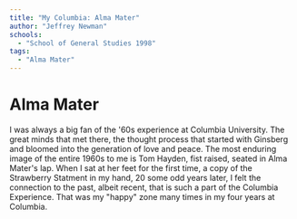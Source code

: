 ```yaml
---
title: "My Columbia: Alma Mater"
author: "Jeffrey Newman"
schools:
  - "School of General Studies 1998"
tags:
  - "Alma Mater"
---
```


# Alma Mater

I was always a big fan of the '60s experience at Columbia University. The great minds that met there, the thought process that started with Ginsberg and bloomed into the generation of love and peace. The most enduring image of the entire 1960s to me is Tom Hayden, fist raised, seated in Alma Mater's lap. When I sat at her feet for the first time, a copy of the Strawberry Statment in my hand, 20 some odd years later, I felt the connection to the past, albeit recent, that is such a part of the Columbia Experience. That was my "happy" zone many times in my four years at Columbia.
